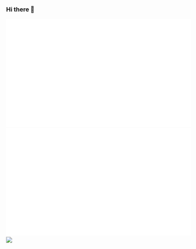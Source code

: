 ### Hi there 👋

<!--
**CJ99/CJ99** is a ✨ _special_ ✨ repository because its `README.md` (this file) appears on your GitHub profile.

Here are some ideas to get you started:

- 🔭 I’m currently working on ...
- 🌱 I’m currently learning ...
- 👯 I’m looking to collaborate on ...
- 🤔 I’m looking for help with ...
- 💬 Ask me about ...
- 📫 How to reach me: ...
- 😄 Pronouns: ...
- ⚡ Fun fact: ...
-->


![](https://github.com/CJ99/github-stats-action/blob/master/generated/overview.svg)
![](https://github.com/CJ99/github-stats-action/blob/master/generated/languages.svg)
<img src="https://github-readme-stats.vercel.app/api?username=cj99&hide_title=true&show_icons=true&icon_color=007aff&text_color=333&bg_color=fff" />
